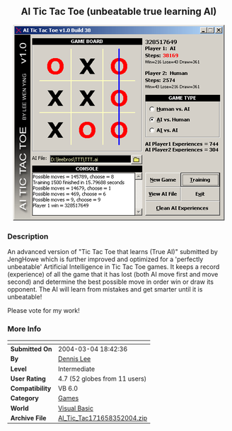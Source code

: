 ﻿<div align="center">

## AI Tic Tac Toe \(unbeatable true learning AI\)

<img src="PIC200435238542963.gif">
</div>

### Description

An advanced version of "Tic Tac Toe that learns (True AI)" submitted by JengHowe which is further improved and optimized for a 'perfectly unbeatable' Artificial Intelligence in Tic Tac Toe games. It keeps a record (experience) of all the game that it has lost (both AI move first and move second) and determine the best possible move in order win or draw its opponent. The AI will learn from mistakes and get smarter until it is unbeatable!

Please vote for my work!
 
### More Info
 


<span>             |<span>
---                |---
**Submitted On**   |2004-03-04 18:42:36
**By**             |[Dennis Lee](https://github.com/Planet-Source-Code/PSCIndex/blob/master/ByAuthor/dennis-lee.md)
**Level**          |Intermediate
**User Rating**    |4.7 (52 globes from 11 users)
**Compatibility**  |VB 6\.0
**Category**       |[Games](https://github.com/Planet-Source-Code/PSCIndex/blob/master/ByCategory/games__1-38.md)
**World**          |[Visual Basic](https://github.com/Planet-Source-Code/PSCIndex/blob/master/ByWorld/visual-basic.md)
**Archive File**   |[AI\_Tic\_Tac171658352004\.zip](https://github.com/Planet-Source-Code/dennis-lee-ai-tic-tac-toe-unbeatable-true-learning-ai__1-52164/archive/master.zip)








